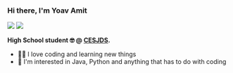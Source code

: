 ### Hi there, I'm Yoav Amit

<a href="https://www.oracle.com/java/technologies/downloads/"><img src="https://img.shields.io/badge/Java-17.0.2-blue"/></a>
<a href="https://www.jetbrains.com/idea/"><img src="https://img.shields.io/badge/IntelliJ-IDEA-red"/></a>

<!--
**SkyQuiet12/SkyQuiet12** is a ✨ _special_ ✨ repository because its `README.md` (this file) appears on your GitHub profile.

Here are some ideas to get you started:

- 🔭 I’m currently working on ...
- 🌱 I’m currently learning ...
- 👯 I’m looking to collaborate on ...
- 🤔 I’m looking for help with ...
- 💬 Ask me about ...
- 📫 How to reach me: ...
- 😄 Pronouns: ...
- ⚡ Fun fact: ...
-->

**High School student 🤓 @ [CESJDS](https://www.cesjds.org).**

- 👨‍💻 I love coding and learning new things
- 🤩 I'm interested in Java, Python and anything that has to do with coding
